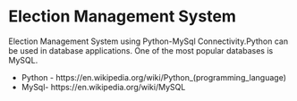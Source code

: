  # Election Management System
 
Election Management System using Python-MySql Connectivity.Python can be used in database applications. One of the most popular databases is MySQL.
<ul>
  <li> Python - https://en.wikipedia.org/wiki/Python_(programming_language) </li> 
  <li> MySql- https://en.wikipedia.org/wiki/MySQL </li>
  
</ul>
 
 
     











